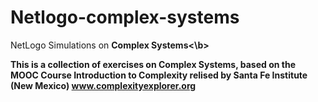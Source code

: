 # Netlogo-complex-systems
NetLogo Simulations on <b>Complex Systems<\b>

This is a collection of exercises on Complex Systems, based on the MOOC Course Introduction to Complexity relised by Santa Fe Institute (New Mexico) www.complexityexplorer.org
